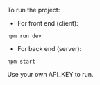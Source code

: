 To run the project:
- For front end (client): 
```
npm run dev
```
- For back end (server):
```
npm start
```
Use your own API_KEY to run.